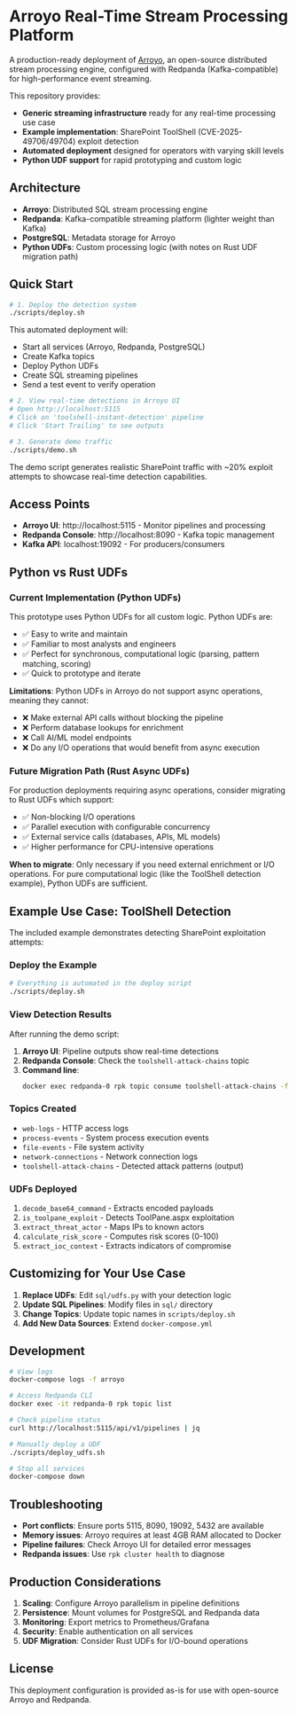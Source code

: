 # Arroyo Real-Time Stream Processing Platform

A production-ready deployment of [Arroyo](https://arroyo.dev), an open-source distributed stream processing engine, configured with Redpanda (Kafka-compatible) for high-performance event streaming.

This repository provides:
- **Generic streaming infrastructure** ready for any real-time processing use case
- **Example implementation**: SharePoint ToolShell (CVE-2025-49706/49704) exploit detection
- **Automated deployment** designed for operators with varying skill levels
- **Python UDF support** for rapid prototyping and custom logic

## Architecture

- **Arroyo**: Distributed SQL stream processing engine
- **Redpanda**: Kafka-compatible streaming platform (lighter weight than Kafka)
- **PostgreSQL**: Metadata storage for Arroyo
- **Python UDFs**: Custom processing logic (with notes on Rust UDF migration path)

## Quick Start

```bash
# 1. Deploy the detection system
./scripts/deploy.sh
```

This automated deployment will:
- Start all services (Arroyo, Redpanda, PostgreSQL)
- Create Kafka topics
- Deploy Python UDFs
- Create SQL streaming pipelines
- Send a test event to verify operation

```bash
# 2. View real-time detections in Arroyo UI
# Open http://localhost:5115
# Click on 'toolshell-instant-detection' pipeline
# Click 'Start Trailing' to see outputs

# 3. Generate demo traffic
./scripts/demo.sh
```

The demo script generates realistic SharePoint traffic with ~20% exploit attempts to showcase real-time detection capabilities.

## Access Points

- **Arroyo UI**: http://localhost:5115 - Monitor pipelines and processing
- **Redpanda Console**: http://localhost:8090 - Kafka topic management
- **Kafka API**: localhost:19092 - For producers/consumers

## Python vs Rust UDFs

### Current Implementation (Python UDFs)

This prototype uses Python UDFs for all custom logic. Python UDFs are:
- ✅ Easy to write and maintain
- ✅ Familiar to most analysts and engineers
- ✅ Perfect for synchronous, computational logic (parsing, pattern matching, scoring)
- ✅ Quick to prototype and iterate

**Limitations**: Python UDFs in Arroyo do not support async operations, meaning they cannot:
- ❌ Make external API calls without blocking the pipeline
- ❌ Perform database lookups for enrichment
- ❌ Call AI/ML model endpoints
- ❌ Do any I/O operations that would benefit from async execution

### Future Migration Path (Rust Async UDFs)

For production deployments requiring async operations, consider migrating to Rust UDFs which support:
- ✅ Non-blocking I/O operations
- ✅ Parallel execution with configurable concurrency
- ✅ External service calls (databases, APIs, ML models)
- ✅ Higher performance for CPU-intensive operations

**When to migrate**: Only necessary if you need external enrichment or I/O operations. For pure computational logic (like the ToolShell detection example), Python UDFs are sufficient.

## Example Use Case: ToolShell Detection

The included example demonstrates detecting SharePoint exploitation attempts:

### Deploy the Example
```bash
# Everything is automated in the deploy script
./scripts/deploy.sh
```

### View Detection Results

After running the demo script:
1. **Arroyo UI**: Pipeline outputs show real-time detections
2. **Redpanda Console**: Check the `toolshell-attack-chains` topic
3. **Command line**: 
   ```bash
   docker exec redpanda-0 rpk topic consume toolshell-attack-chains -f '%v\n' | jq .
   ```

### Topics Created
- `web-logs` - HTTP access logs
- `process-events` - System process execution events
- `file-events` - File system activity
- `network-connections` - Network connection logs
- `toolshell-attack-chains` - Detected attack patterns (output)

### UDFs Deployed
1. `decode_base64_command` - Extracts encoded payloads
2. `is_toolpane_exploit` - Detects ToolPane.aspx exploitation
3. `extract_threat_actor` - Maps IPs to known actors
4. `calculate_risk_score` - Computes risk scores (0-100)
5. `extract_ioc_context` - Extracts indicators of compromise

## Customizing for Your Use Case

1. **Replace UDFs**: Edit `sql/udfs.py` with your detection logic
2. **Update SQL Pipelines**: Modify files in `sql/` directory
3. **Change Topics**: Update topic names in `scripts/deploy.sh`
4. **Add New Data Sources**: Extend `docker-compose.yml`

## Development

```bash
# View logs
docker-compose logs -f arroyo

# Access Redpanda CLI
docker exec -it redpanda-0 rpk topic list

# Check pipeline status
curl http://localhost:5115/api/v1/pipelines | jq

# Manually deploy a UDF
./scripts/deploy_udfs.sh

# Stop all services
docker-compose down
```

## Troubleshooting

- **Port conflicts**: Ensure ports 5115, 8090, 19092, 5432 are available
- **Memory issues**: Arroyo requires at least 4GB RAM allocated to Docker
- **Pipeline failures**: Check Arroyo UI for detailed error messages
- **Redpanda issues**: Use `rpk cluster health` to diagnose

## Production Considerations

1. **Scaling**: Configure Arroyo parallelism in pipeline definitions
2. **Persistence**: Mount volumes for PostgreSQL and Redpanda data
3. **Monitoring**: Export metrics to Prometheus/Grafana
4. **Security**: Enable authentication on all services
5. **UDF Migration**: Consider Rust UDFs for I/O-bound operations

## License

This deployment configuration is provided as-is for use with open-source Arroyo and Redpanda.